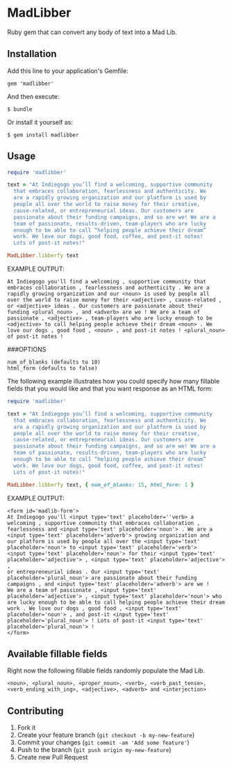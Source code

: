 # MadLibber

Ruby gem that can convert any body of text into a Mad Lib.

## Installation

Add this line to your application's Gemfile:

    gem 'madlibber'

And then execute:

    $ bundle

Or install it yourself as:

    $ gem install madlibber

## Usage
```ruby
require 'madlibber'

text = "At Indiegogo you’ll find a welcoming, supportive community
  that embraces collaboration, fearlessness and authenticity. We
  are a rapidly growing organization and our platform is used by
  people all over the world to raise money for their creative,
  cause-related, or entrepreneurial ideas. Our customers are
  passionate about their funding campaigns, and so are we! We are a
  team of passionate, results-driven, team-players who are lucky
  enough to be able to call “helping people achieve their dream”
  work. We love our dogs, good food, coffee, and post-it notes!
  Lots of post-it notes!"

MadLibber.libberfy text
```
EXAMPLE OUTPUT:
```
At Indiegogo you'll find a welcoming , supportive community that
embraces collaboration , fearlessness and authenticity . We are a
rapidly growing organization and our <noun> is used by people all
over the world to raise money for their <adjective> , cause-related ,
or <adjective> ideas . Our customers are passionate about their
funding <plural_noun> , and <adverb> are we ! We are a team of
passionate , <adjective> , team-players who are lucky enough to be
<adjective> to call helping people achieve their dream <noun> . We
love our dogs , good food , <noun> , and post-it notes ! <plural_noun>
of post-it notes !
```

###OPTIONS
```
num_of_blanks (defaults to 10)
html_form (defaults to false)
```

The following example illustrates how you could specify how many fillable fields that you would like and that you want response as an HTML form:

```ruby
require 'madlibber'

text = "At Indiegogo you’ll find a welcoming, supportive community
  that embraces collaboration, fearlessness and authenticity. We
  are a rapidly growing organization and our platform is used by
  people all over the world to raise money for their creative,
  cause-related, or entrepreneurial ideas. Our customers are
  passionate about their funding campaigns, and so are we! We are a
  team of passionate, results-driven, team-players who are lucky
  enough to be able to call “helping people achieve their dream”
  work. We love our dogs, good food, coffee, and post-it notes!
  Lots of post-it notes!"

MadLibber.libberfy text, { num_of_blanks: 15, html_form: 1 }
```
EXAMPLE OUTPUT:
```
<form id='madlib-form'>
At Indiegogo you'll <input type='text' placeholder=''verb> a
welcoming , supportive community that embraces collaboration ,
fearlessness and <input type='text' placeholder='noun'> . We are a
<input type='text' placeholder='adverb'> growing organization and
our platform is used by people all over the <input type='text'
placeholder='noun'> to <input type='text' placeholder='verb'>
<input type='text' placeholder='noun'> for their <input type='text'
placeholder='adjective'> , <input type='text' placeholder='adjective'> ,
or entrepreneurial ideas . Our <input type='text'
placeholder='plural_noun'> are passionate about their funding
campaigns , and <input type='text' placeholder='adverb'> are we !
We are a team of passionate , <input type='text'
placeholder='adjective'> , <input type='text' placeholder='noun'> who
are lucky enough to be able to call helping people achieve their dream
work . We love our dogs , good food , <input type='text'
placeholder='noun'> , and post-it <input type='text'
placeholder='plural_noun'> ! Lots of post-it <input type='text'
placeholder='plural_noun'> !
</form>
```

## Available fillable fields
Right now the following fillable fields randomly populate the Mad Lib.

```
<noun>, <plural_noun>, <proper_noun>, <verb>, <verb_past_tense>,
<verb_ending_with_ing>, <adjective>, <adverb> and <interjection>
```

## Contributing

1. Fork it
2. Create your feature branch (`git checkout -b my-new-feature`)
3. Commit your changes (`git commit -am 'Add some feature'`)
4. Push to the branch (`git push origin my-new-feature`)
5. Create new Pull Request
